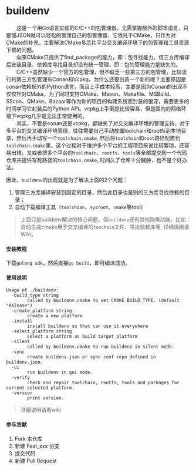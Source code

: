 # buildenv

&emsp;&emsp;这是一个用Go语言实现的C/C++的包管理器，无需掌握额外的脚本语言，只要懂JSON就可以轻松的管理自己的包管理器，它依托于CMake，只作为对CMake的补充，主要解决CMake多芯片平台交叉编译环境下的包管理和工具资源下载的问题。  
&emsp;&emsp;向来CMake只提供了find_package的能力，即：包寻找能力。但三方库编译后安装目录、依赖库寻找目录却没有统一管理，即：包的管理能力是缺失的。  
&emsp;&emsp;C/C++虽然缺少一个官方的包管理，但不缺乏一些第三方的包管理，比较流行的第三方包管理有Conan和Vcpkg，为什么还要创造一个新的呢？主要原因是conan依赖额外的Python语言，而且上手成本较高，主要是因为Conan的出现不仅仅针对CMake，为了同时支持CMake、Meson、Makefile、MSBuild、SScon、QMake、Bazaar等作为你的项目的构建系统而封装的很深，需要更多的时间学习它封装后的Python API。vcpkg上手倒是比较容易，但是国内的网络环境下vcpkg几乎是无法正常使用的。  
&emsp;&emsp;其实，不管是conan还是vcpkg，都缺失了对交叉编译环境的管理支持，对于多平台的交叉编译环境管理，往往需要自己手动放置toolchain和rootfs到本地目录，然后再手动写一个`toolchain.cmake`, 然后将`toolchain`和`root`路径配置到`toolchain.cmake`里，这个过程对于维护多个平台的工程项目来说比较繁琐，还容易出错。又或者把多个平台的`toolchain`、`rootfs`、`tools`等全部提交到一个代码仓库并提供写死路径的`toolchain.cmake`, 时间久了仓库十分臃肿，也不是个好办法。

因此，`buildenv`的出现就是为了解决上面的2个问题：

1. 管理三方库编译安装到固定的目录，然后此目录也是别的三方库寻找依赖的目录；
2. 自动下载编译工具（`toolchian`、`sysroot`、`cmake`等tool）

>上面只是buildenv解决的核心问题，但`buildenv`还有其他刚需功能，比如：自动生成cmake用于交叉编译的`toochain`文件、导出依赖库等, 详细请阅读Wiki。


#### 安装教程

下载`golang sdk`，然后直接`go build`，即可编译成功。

#### 使用说明

```
Usage of ./buildenv:
  -build_type string
        called by buildenv.cmake to set CMAKE_BUILD_TYPE. (default "Release")
  -create_platform string
        create a new platform
  -install
        install buildenv so that can use it everywhere
  -select_platform string
        select a platform as build target platform
  -silent
        called by buildenv.cmake to run buildenv in silent mode.
  -sync
        create buildenv.json or sync conf repo defined in buildenv.json.
  -ui
        run buildenv in gui mode.
  -verify
        check and repair toolchain, rootfs, tools and packages for current selected platform.
  -version
        print version.
```

>详细说明请看wiki

#### 参与贡献

1.  Fork 本仓库
2.  新建 Feat_xxx 分支
3.  提交代码
4.  新建 Pull Request